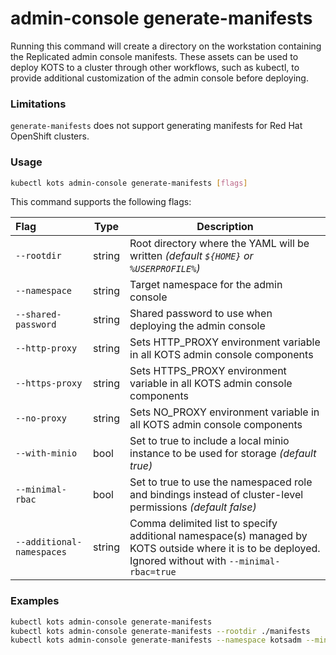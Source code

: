 # admin-console generate-manifests

Running this command will create a directory on the workstation containing the Replicated admin console manifests. These assets can be used to deploy KOTS to a cluster through other workflows, such as kubectl, to provide additional customization of the admin console before deploying.

### Limitations

`generate-manifests` does not support generating manifests for Red Hat OpenShift clusters.

### Usage
```bash
kubectl kots admin-console generate-manifests [flags]
```

This command supports the following flags:

| Flag                      | Type   | Description                                                                                                                                           |
|:--------------------------|--------|-------------------------------------------------------------------------------------------------------------------------------------------------------|
| `--rootdir`               | string | Root directory where the YAML will be written _(default `${HOME}` or `%USERPROFILE%`)_                                                                |
| `--namespace`             | string | Target namespace for the admin console                                                                                                                |
| `--shared-password`       | string | Shared password to use when deploying the admin console                                                                                               |
| `--http-proxy`            | string | Sets HTTP_PROXY environment variable in all KOTS admin console components                                                                             |
| `--https-proxy`           | string | Sets HTTPS_PROXY environment variable in all KOTS admin console components                                                                            |
| `--no-proxy`              | string | Sets NO_PROXY environment variable in all KOTS admin console components                                                                               |
| `--with-minio`            | bool   | Set to true to include a local minio instance to be used for storage _(default true)_                                                                 |
| `--minimal-rbac`          | bool   | Set to true to use the namespaced role and bindings instead of cluster-level permissions _(default false)_                                            |
| `--additional-namespaces` | string | Comma delimited list to specify additional namespace(s) managed by KOTS outside where it is to be deployed. Ignored without with `--minimal-rbac=true` |

### Examples
```bash
kubectl kots admin-console generate-manifests
kubectl kots admin-console generate-manifests --rootdir ./manifests
kubectl kots admin-console generate-manifests --namespace kotsadm --minimal-rbac=true --additional-namespaces="app1,app3"
```

